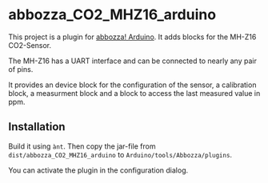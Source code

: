 # abbozza_CO2_MHZ16_arduino

This project is a plugin for [abbozza! Arduino](http://inf-didaktik.rz.uos.de/abbozza/).
It adds blocks for the MH-Z16 CO2-Sensor.

The MH-Z16 has a UART interface and can be connected to nearly any pair of pins.

It provides an device block for the configuration of the sensor, a calibration block,
a measurment block and a block to access the last measured value in ppm.

## Installation

Build it using `ànt`. Then copy the jar-file from `dist/abbozza_CO2_MHZ16_arduino` to `Arduino/tools/Abbozza/plugins`.

You can activate the plugin in the configuration dialog.
